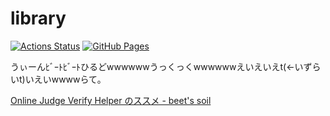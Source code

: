 # library

[![Actions Status](https://github.com/beet-aizu/library/workflows/verify/badge.svg)](https://github.com/beet-aizu/library/actions)
[![GitHub Pages](https://img.shields.io/static/v1?label=GitHub+Pages&message=+&color=brightgreen&logo=github)](https://beet-aizu.github.io/library/)

うぃーんﾋﾞｰﾄﾋﾞｰﾄひるどwwwwwwうっくっくwwwwwwえいえいえt(←いずらいt)いえいwwwwらて。

[Online Judge Verify Helper のススメ - beet&#39;s soil](http://beet-aizu.hatenablog.com/entry/online-judge-verify-helper)
